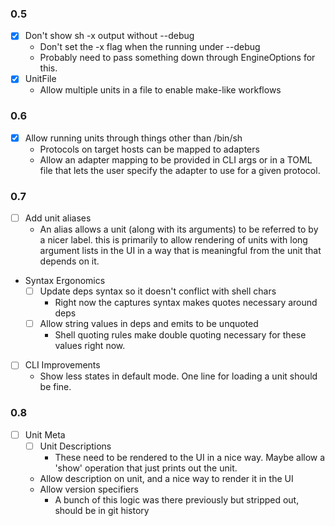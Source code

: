 ### 0.5

- [x] Don't show sh -x output without --debug
    - Don't set the -x flag when the running under --debug
    - Probably need to pass something down through EngineOptions for this.
- [x] UnitFile
    - Allow multiple units in a file to enable make-like workflows

### 0.6


- [x] Allow running units through things other than /bin/sh
    - Protocols on target hosts can be mapped to adapters
    - Allow an adapter mapping to be provided in CLI args or in a TOML file
      that lets the user specify the adapter to use for a given protocol.

### 0.7


- [ ] Add unit aliases
  - An alias allows a unit (along with its arguments) to be referred to by a nicer label.
    this is primarily to allow rendering of units with long argument lists in the UI in
    a way that is meaningful from the unit that depends on it.
- Syntax Ergonomics
    - [ ] Update deps syntax so it doesn't conflict with shell chars
      - Right now the captures syntax makes quotes necessary around deps
    - [ ] Allow string values in deps and emits to be unquoted
      - Shell quoting rules make double quoting necessary for these values right
        now.
- [ ] CLI Improvements
    - Show less states in default mode.  One line for loading a unit should be fine.

### 0.8

- [ ] Unit Meta
    - [ ] Unit Descriptions
      - These need to be rendered to the UI in a nice way.  Maybe allow a 'show' operation
        that just prints out the unit.
    - Allow description on unit, and a nice way to render it in the UI
    - Allow version specifiers 
      - A bunch of this logic was there previously but stripped out, should be in git history

